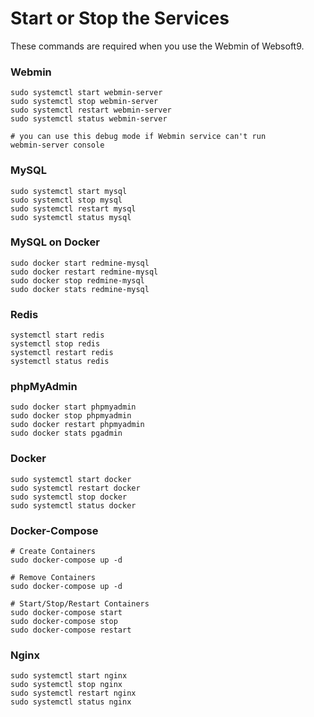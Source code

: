# Start or Stop the Services

These commands are required when you use the Webmin of Websoft9.

### Webmin

```shell
sudo systemctl start webmin-server
sudo systemctl stop webmin-server
sudo systemctl restart webmin-server
sudo systemctl status webmin-server

# you can use this debug mode if Webmin service can't run
webmin-server console
```

### MySQL

```shell
sudo systemctl start mysql
sudo systemctl stop mysql
sudo systemctl restart mysql
sudo systemctl status mysql
```

### MySQL on Docker

```shell
sudo docker start redmine-mysql
sudo docker restart redmine-mysql
sudo docker stop redmine-mysql
sudo docker stats redmine-mysql
```

### Redis

```shell
systemctl start redis
systemctl stop redis
systemctl restart redis
systemctl status redis
```

### phpMyAdmin

```shell
sudo docker start phpmyadmin
sudo docker stop phpmyadmin
sudo docker restart phpmyadmin
sudo docker stats pgadmin
```

### Docker

```shell
sudo systemctl start docker
sudo systemctl restart docker
sudo systemctl stop docker
sudo systemctl status docker
```

### Docker-Compose
```
# Create Containers
sudo docker-compose up -d

# Remove Containers
sudo docker-compose up -d

# Start/Stop/Restart Containers
sudo docker-compose start
sudo docker-compose stop
sudo docker-compose restart
```

### Nginx

```shell
sudo systemctl start nginx
sudo systemctl stop nginx
sudo systemctl restart nginx
sudo systemctl status nginx
```
